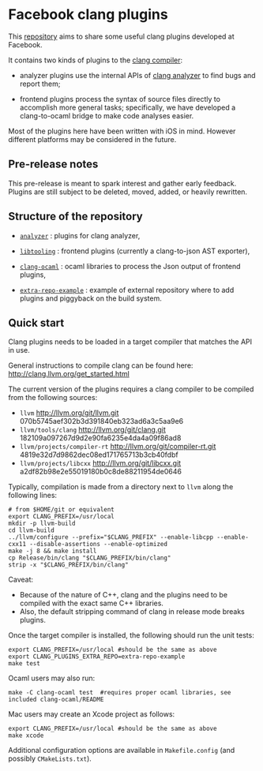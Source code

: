 Facebook clang plugins
======================

This [repository](https://github.com/facebook/facebook-clang-plugins) aims to share some useful clang plugins developed at Facebook.

It contains two kinds of plugins to the [clang compiler](http://clang.llvm.org/):

- analyzer plugins use the internal APIs of [clang analyzer](http://clang-analyzer.llvm.org/) to find bugs and report them;

- frontend plugins process the syntax of source files directly to accomplish more general tasks; specifically, we have developed a clang-to-ocaml bridge to make code analyses easier.

Most of the plugins here have been written with iOS in mind. However different platforms may be considered in the future.

Pre-release notes
-----------------

This pre-release is meant to spark interest and gather early feedback.
Plugins are still subject to be deleted, moved, added, or heavily rewritten.

Structure of the repository
---------------------------

- [`analyzer`](https://github.com/facebook/facebook-clang-plugins/tree/master/analyzer) : plugins for clang analyzer,

- [`libtooling`](https://github.com/facebook/facebook-clang-plugins/tree/master/libtooling) : frontend plugins (currently a clang-to-json AST exporter),

- [`clang-ocaml`](https://github.com/facebook/facebook-clang-plugins/tree/master/clang-ocaml) : ocaml libraries to process the Json output of frontend plugins,

- [`extra-repo-example`](https://github.com/facebook/facebook-clang-plugins/tree/master/extra-repo-example) : example of external repository where to add plugins and piggyback on the build system.


Quick start
-----------

Clang plugins needs to be loaded in a target compiler that matches the API in use.

General instructions to compile clang can be found here: http://clang.llvm.org/get_started.html

The current version of the plugins requires a clang compiler to be compiled from the following sources:

- `llvm` http://llvm.org/git/llvm.git 070b5745aef302b3d391840eb323ad6a3c5aa9e6
- `llvm/tools/clang` http://llvm.org/git/clang.git 182109a097267d9d2e90fa6235e4da4a09f86ad8
- `llvm/projects/compiler-rt` http://llvm.org/git/compiler-rt.git 4819e32d7d9862dec08ed171765713b3cb40fdbf
- `llvm/projects/libcxx` http://llvm.org/git/libcxx.git a2df82b98e2e55019180b0c8de88211954de0646

Typically, compilation is made from a directory next to `llvm` along the following lines:
```
# from $HOME/git or equivalent
export CLANG_PREFIX=/usr/local
mkdir -p llvm-build
cd llvm-build
../llvm/configure --prefix="$CLANG_PREFIX" --enable-libcpp --enable-cxx11 --disable-assertions --enable-optimized
make -j 8 && make install
cp Release/bin/clang "$CLANG_PREFIX/bin/clang"
strip -x "$CLANG_PREFIX/bin/clang"
```

Caveat:
- Because of the nature of C++, clang and the plugins need to be compiled with the exact same C++ libraries.
- Also, the default stripping command of clang in release mode breaks plugins.

Once the target compiler is installed, the following should run the unit tests:
```
export CLANG_PREFIX=/usr/local #should be the same as above
export CLANG_PLUGINS_EXTRA_REPO=extra-repo-example
make test
```

Ocaml users may also run:
```
make -C clang-ocaml test  #requires proper ocaml libraries, see included clang-ocaml/README
```

Mac users may create an Xcode project as follows:
```
export CLANG_PREFIX=/usr/local #should be the same as above
make xcode
```

Additional configuration options are available in `Makefile.config` (and possibly `CMakeLists.txt`).
